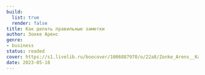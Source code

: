 ```yaml
---
build:
  list: true
  render: false
title: Как делать правильные заметки
author: Зонке Аренс
genre:
- business
status: readed
cover: https://s1.livelib.ru/boocover/1006887970/o/22a8/Zonke_Arens__Kak_delat_poleznye_zametki._Effektivnaya_sistema_organizatsii_idej_.jpeg
date: 2023-05-18
---
```



